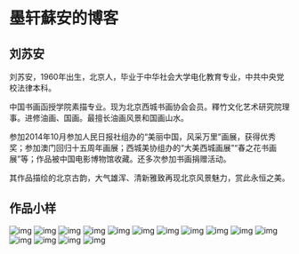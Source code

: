 # 墨轩蘇安的博客

## 刘苏安

刘苏安，1960年出生，北京人，毕业于中华社会大学电化教育专业，中共中央党校法律本科。

中国书画函授学院素描专业。现为北京西城书画协会会员。釋竹文化艺术研究院理事。进修油画、国画。最擅长油画风景和国画山水。

参加2014年10月参加人民日报社组办的“美丽中国，风采万里”画展，获得优秀奖；参加澳门回归十五周年画展；西城美协组办的“大美西城画展”“春之花书画展”等；作品被中国电影博物馆收藏。还多次参加书画捐赠活动。

其作品描绘的北京古韵，大气雄浑、清新雅致再现北京风景魅力，赏此永恒之美。

## 作品小样

![img](assest/images/1jpg)
![img](assest/images/2.jpg)
![img](assest/images/3.jpg)
![img](assest/images/4.jpg)
![img](assest/images/5.jpg)
![img](assest/images/6.jpg)
![img](assest/images/7.jpg)
![img](assest/images/8.jpg)
![img](assest/images/9.jpg)
![img](assest/images/10.jpg)
![img](assest/images/11.jpg)
![img](assest/images/12.jpg)
![img](assest/images/13.jpg)
![img](assest/images/14.jpg)
![img](assest/images/15.jpg)

